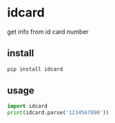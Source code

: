 idcard
======

get info from id card number

install
-------

```bash
pip install idcard
```

usage
------

```python
import idcard
print(idcard.parse('1234567890'))
```
